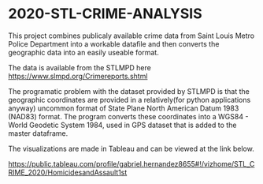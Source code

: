 # 2020-STL-CRIME-ANALYSIS



This project combines publicaly available crime data from Saint Louis Metro Police Department into a workable datafile and then converts the geographic data into an easily useable format.

The data is available from the STLMPD here
https://www.slmpd.org/Crimereports.shtml


The programatic problem with the dataset provided by STLMPD is that the geographic coordinates are provided in a relatively(for python applications anyway) uncommon format of State Plane North American Datum 1983 (NAD83) format.
The program converts these coordinates into a WGS84 - World Geodetic System 1984, used in GPS dataset that is added to the master dataframe. 


The visualizations are made in Tableau and can be viewed at the link below. 


https://public.tableau.com/profile/gabriel.hernandez8655#!/vizhome/STL_CRIME_2020/HomicidesandAssault1st
